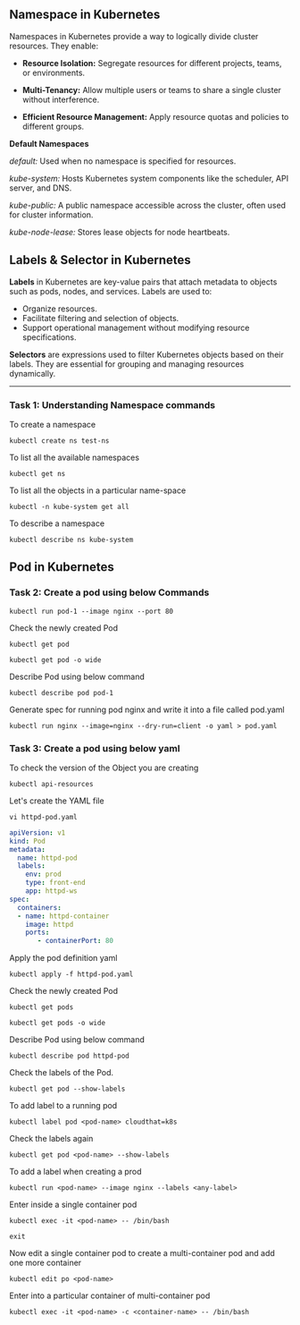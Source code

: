 ## Namespace in Kubernetes

Namespaces in Kubernetes provide a way to logically divide cluster resources. They enable:

 * **Resource Isolation:** Segregate resources for different projects, teams, or environments.
 
 * **Multi-Tenancy:** Allow multiple users or teams to share a single cluster without interference.
 
 * **Efficient Resource Management:** Apply resource quotas and policies to different groups.

**Default Namespaces**

  *default:* Used when no namespace is specified for resources.
  
  *kube-system:* Hosts Kubernetes system components like the scheduler, API server, and DNS.
  
  *kube-public:* A public namespace accessible across the cluster, often used for cluster information.
  
  *kube-node-lease:* Stores lease objects for node heartbeats.
## Labels & Selector in Kubernetes

**Labels** in Kubernetes are key-value pairs that attach metadata to objects such as pods, nodes, and services. Labels are used to:

 * Organize resources.
 * Facilitate filtering and selection of objects.
 * Support operational management without modifying resource specifications.
   
**Selectors** are expressions used to filter Kubernetes objects based on their labels. They are essential for grouping and managing resources dynamically.

----------------------------------------------------------------------------------------------------------------------------------------------
### Task 1: Understanding Namespace commands

To create a namespace
```
kubectl create ns test-ns
```
To list all the available namespaces
```
kubectl get ns
```
To list all  the objects in a particular name-space
```
kubectl -n kube-system get all
```
To describe a namespace
```
kubectl describe ns kube-system
```


## Pod in Kubernetes

### Task 2: Create a pod using below Commands
```
kubectl run pod-1 --image nginx --port 80 
```
Check the newly created Pod
```
kubectl get pod
```
```
kubectl get pod -o wide
```
Describe Pod using below command
``` 
kubectl describe pod pod-1
```
Generate spec for running pod nginx and write it into a file called pod.yaml 
```
kubectl run nginx --image=nginx --dry-run=client -o yaml > pod.yaml
``` 

### Task 3: Create a pod using below yaml
To check the version of the Object you are creating
```
kubectl api-resources
```
Let's create the YAML file
```
vi httpd-pod.yaml
```
```yaml
apiVersion: v1
kind: Pod
metadata:
  name: httpd-pod
  labels:
    env: prod 
    type: front-end
    app: httpd-ws
spec:
  containers:
  - name: httpd-container
    image: httpd
    ports:
       - containerPort: 80
``` 
Apply the pod definition yaml
```
kubectl apply -f httpd-pod.yaml
```
Check the newly created Pod
```
kubectl get pods
```
```
kubectl get pods -o wide
```
Describe Pod using below command
```
kubectl describe pod httpd-pod
```
Check the labels of the Pod.
```
kubectl get pod --show-labels
```
To add label to a running pod
```
kubectl label pod <pod-name> cloudthat=k8s
```
Check the labels again
```
kubectl get pod <pod-name> --show-labels
```
To add a label when creating a prod
```
kubectl run <pod-name> --image nginx --labels <any-label>
```
Enter inside a single container pod
```
kubectl exec -it <pod-name> -- /bin/bash
```
```
exit
```
Now edit a single container pod to create a multi-container pod and add one more container
```
kubectl edit po <pod-name>
```
Enter into a particular container of multi-container pod
```
kubectl exec -it <pod-name> -c <container-name> -- /bin/bash
```
